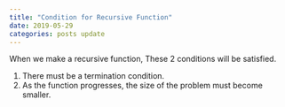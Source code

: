```yaml
---
title: "Condition for Recursive Function"
date: 2019-05-29 
categories: posts update
---
```

When we make a recursive function, These 2 conditions will be satisfied.
  1) There must be a termination condition. 
  2) As the function progresses, the size of the problem must become smaller.
